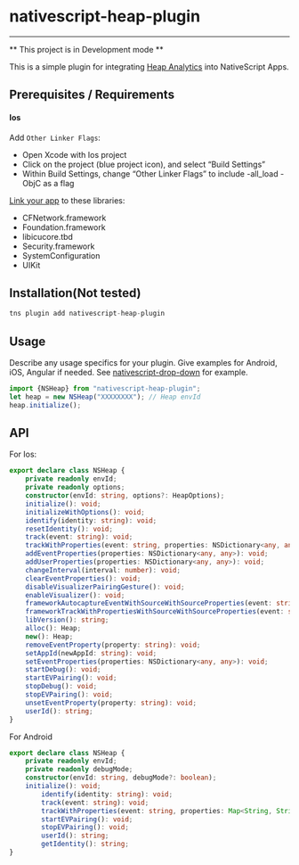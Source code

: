 # nativescript-heap-plugin 
---

** This project is in Development mode **


This is a simple plugin for integrating [Heap Analytics](https://heap.io/) into NativeScript Apps.

## Prerequisites / Requirements

#### Ios

 Add `Other Linker Flags`:
   -  Open Xcode with Ios project
   - Click on the project (blue project icon), and select “Build Settings”
   - Within Build Settings, change “Other Linker Flags” to include -all_load -ObjC as a flag
        
 [Link your app](https://help.apple.com/xcode/mac/8.0/#/dev51a648b07) to these libraries:
   - CFNetwork.framework
   - Foundation.framework
   - libicucore.tbd
   - Security.framework
   - SystemConfiguration
   - UIKit

## Installation(Not tested)

```javascript
tns plugin add nativescript-heap-plugin
```

## Usage 

Describe any usage specifics for your plugin. Give examples for Android, iOS, Angular if needed. See [nativescript-drop-down](https://www.npmjs.com/package/nativescript-drop-down) for example.
	
```typescript
import {NSHeap} from "nativescript-heap-plugin";
let heap = new NSHeap("XXXXXXXX"); // Heap envId
heap.initialize();

```

## API

For Ios:

```typescript
export declare class NSHeap {
    private readonly envId;
    private readonly options;
    constructor(envId: string, options?: HeapOptions);
    initialize(): void;
    initializeWithOptions(): void;
    identify(identity: string): void;
    resetIdentity(): void;
    track(event: string): void;
    trackWithProperties(event: string, properties: NSDictionary<any, any>): void;
    addEventProperties(properties: NSDictionary<any, any>): void;
    addUserProperties(properties: NSDictionary<any, any>): void;
    changeInterval(interval: number): void;
    clearEventProperties(): void;
    disableVisualizerPairingGesture(): void;
    enableVisualizer(): void;
    frameworkAutocaptureEventWithSourceWithSourceProperties(event: string, source: string, sourceProperties: NSDictionary<any, any>): void;
    frameworkTrackWithPropertiesWithSourceWithSourceProperties(event: string, properties: NSDictionary<any, any>, source: string, sourceProperties: NSDictionary<any, any>): void;
    libVersion(): string;
    alloc(): Heap;
    new(): Heap;
    removeEventProperty(property: string): void;
    setAppId(newAppId: string): void;
    setEventProperties(properties: NSDictionary<any, any>): void;
    startDebug(): void;
    startEVPairing(): void;
    stopDebug(): void;
    stopEVPairing(): void;
    unsetEventProperty(property: string): void;
    userId(): string;
}
```

For Android

```typescript
export declare class NSHeap {
    private readonly envId;
    private readonly debugMode;
    constructor(envId: string, debugMode?: boolean);
    initialize(): void;
        identify(identity: string): void;
        track(event: string): void;
        trackWithProperties(event: string, properties: Map<String, String>): void;
        startEVPairing(): void;
        stopEVPairing(): void;
        userId(): string;
        getIdentity(): string;
}
```
